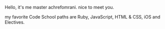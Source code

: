 Hello, 
it's me master achrefomrani.
nice to meet you.

my favorite Code School paths are Ruby, JavaScript, HTML & CSS, iOS and Electives.